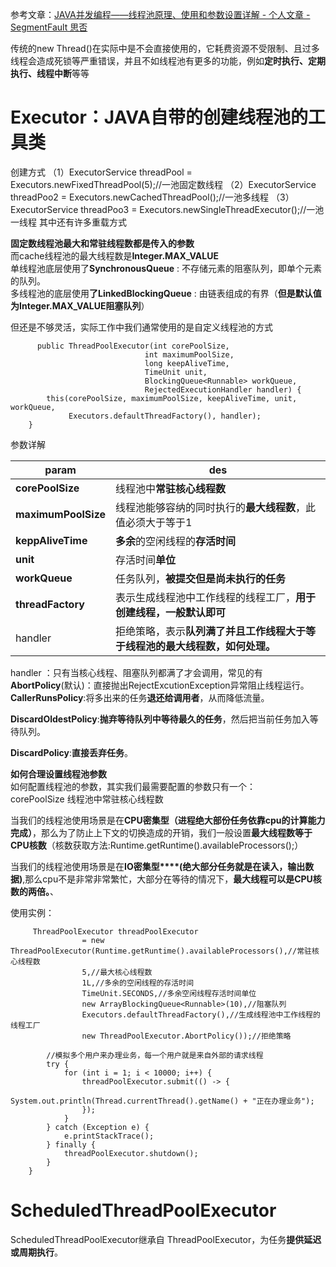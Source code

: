 
参考文章：[JAVA并发编程——线程池原理、使用和参数设置详解 - 个人文章 - SegmentFault 思否](https://segmentfault.com/a/1190000040061529)






传统的new Thread()在实际中是不会直接使用的，它耗费资源不受限制、且过多线程会造成死锁等严重错误，并且不如线程池有更多的功能，例如**定时执行、定期执行、线程中断**等等




# Executor：JAVA自带的创建线程池的工具类



 创建方式
（1）ExecutorService threadPool = Executors.newFixedThreadPool(5);//一池固定数线程
（2）ExecutorService threadPoo2 = Executors.newCachedThreadPool();//一池多线程
（3）ExecutorService threadPoo3 = Executors.newSingleThreadExecutor();//一池一线程
其中还有许多重载方式

**固定数线程池最大和常驻线程数都是传入的参数**  
而cache线程池的最大线程数是**Integer.MAX_VALUE**  
单线程池底层使用了**SynchronousQueue** : 不存储元素的阻塞队列，即单个元素的队列。  
多线程池的底层使用**了LinkedBlockingQueue** : 由链表组成的有界（**但是默认值为Integer.MAX_VALUE阻塞队列**）

但还是不够灵活，实际工作中我们通常使用的是自定义线程池的方式

```
	  public ThreadPoolExecutor(int corePoolSize,
                              int maximumPoolSize,
                              long keepAliveTime,
                              TimeUnit unit,
                              BlockingQueue<Runnable> workQueue,
                              RejectedExecutionHandler handler) {
        this(corePoolSize, maximumPoolSize, keepAliveTime, unit, workQueue,
             Executors.defaultThreadFactory(), handler);
    }
```

参数详解

| param               | des                                      |
| ------------------- | ---------------------------------------- |
| **corePoolSize**    | 线程池中**常驻核心线程数**                          |
| **maximumPoolSize** | 线程池能够容纳的同时执行的**最大线程数**，此值必须大于等于1         |
| **keppAliveTime**   | **多余**的空闲线程的**存活时间**                     |
| **unit**            | 存活时间**单位**                               |
| **workQueue**       | 任务队列，**被提交但是尚未执行的任务**                    |
| **threadFactory**   | 表示生成线程池中工作线程的线程工厂，**用于创建线程，一般默认即可**      |
| handler             | 拒绝策略，表示**队列满了并且工作线程大于等于线程池的最大线程数，如何处理。** |



handler  ：只有当核心线程、阻塞队列都满了才会调用，常见的有
**AbortPolicy**(默认)：直接抛出RejectExcutionException异常阻止线程运行。  
**CallerRunsPolicy**:将多出来的任务**退还给调用者**，从而降低流量。

**DiscardOldestPolicy**:**抛弃等待队列中等待最久的任务**，然后把当前任务加入等待队列。

**DiscardPolicy**:**直接丢弃任务**。




**如何合理设置线程池参数**  
如何配置线程池的参数，其实我们最需要配置的参数只有一个：  
corePoolSize 线程池中常驻核心线程数

当我们的线程池使用场景是在**CPU密集型（进程绝大部份任务依靠cpu的计算能力完成）**，那么为了防止上下文的切换造成的开销，我们一般设置**最大线程数等于CPU核数**（核数获取方法:Runtime.getRuntime().availableProcessors();）

当我们的线程池使用场景是在**IO密集型****(绝大部分任务就是在读入，输出数据)**,那么cpu不是非常非常繁忙，大部分在等待的情况下，**最大线程可以是CPU核数的两倍。**、




使用实例：
```
     ThreadPoolExecutor threadPoolExecutor
                = new ThreadPoolExecutor(Runtime.getRuntime().availableProcessors(),//常驻核心线程数
                5,//最大核心线程数
                1L,//多余的空闲线程的存活时间
                TimeUnit.SECONDS,//多余空闲线程存活时间单位
                new ArrayBlockingQueue<Runnable>(10),//阻塞队列
                Executors.defaultThreadFactory(),//生成线程池中工作线程的线程工厂
                new ThreadPoolExecutor.AbortPolicy());//拒绝策略

        //模拟多个用户来办理业务，每一个用户就是来自外部的请求线程
        try {
            for (int i = 1; i < 10000; i++) {
                threadPoolExecutor.submit(() -> {
                    System.out.println(Thread.currentThread().getName() + "正在办理业务");
                });
            }
        } catch (Exception e) {
            e.printStackTrace();
        } finally {
            threadPoolExecutor.shutdown();
        }
    }
```


# ScheduledThreadPoolExecutor
ScheduledThreadPoolExecutor继承自 ThreadPoolExecutor，为任务**提供延迟或周期执行**。
